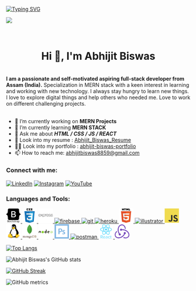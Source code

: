 [![Typing SVG](https://readme-typing-svg.demolab.com/?lines=Welcome+To+My+GitHub+Profile;I+'m+A+Full+Stack+Web+Developer)](https://git.io/typing-svg)

![](https://camo.githubusercontent.com/fcd090c9c08f460ac582d371fdd3f55ebeeb9dee107b68b42786a4b4cc0a1fd0/687474703a2f2f70726f70756c736976652e696e2f6173736574732f696d672f736572766963652d69636f6e2f7765622e676966)

<br>
<h1 align="center">Hi 👋, I'm Abhijit Biswas</h1>
<br>
<b>I am a passionate and self-motivated aspiring full-stack developer from Assam (India).</b> Specialization in MERN stack with a keen interest in learning and working with new technology. I always stay hungry to learn new things. I love to explore digital things and help others who needed me. Love to work on different challenging projects.

<br>
<br>

- 🔭 I’m currently working on **MERN Projects**
- 🌱 I’m currently learning **MERN STACK**
- 💬 Ask me about ***HTML / CSS / JS / REACT***
- 📄 Look into my resume : [Abhijit_Biswas_Resume](https://drive.google.com/file/d/1jaQwBlpCLWsLddLHTDVFZWS8PvZEeAZG/view?usp=sharing)
- 👨‍💻 Look into my portfolio : [abhijit-biswas-portfolio](https://abhijitnr.github.io/)
- 📫 How to reach me: abhijitbiswas8859@gmail.com


<h3 align="left">Connect with me:</h3>
<p align="left">
<a href="https://www.linkedin.com/in/abhijit-biswas-3b6586162/" target="blank"><img align="center" src="https://raw.githubusercontent.com/rahuldkjain/github-profile-readme-generator/master/src/images/icons/Social/linked-in-alt.svg" alt="LinkedIn" height="30" width="40" /></a>
<a href="https://www.instagram.com/abhijit.gyans/" target="blank"><img align="center" src="https://raw.githubusercontent.com/rahuldkjain/github-profile-readme-generator/master/src/images/icons/Social/instagram.svg" alt="Instagram" height="30" width="40" /></a>
<a href="https://www.youtube.com/c/GYANSforGYANI" target="blank"><img align="center" src="https://raw.githubusercontent.com/rahuldkjain/github-profile-readme-generator/master/src/images/icons/Social/youtube.svg" alt="YouTube" height="30" width="40" /></a>
</p>


<h3 align="left">Languages and Tools:</h3>
<p align="left"> <a href="https://getbootstrap.com" target="_blank" rel="noreferrer"> <img src="https://raw.githubusercontent.com/devicons/devicon/master/icons/bootstrap/bootstrap-plain-wordmark.svg" alt="bootstrap" width="40" height="40"/> </a> <a href="https://www.w3schools.com/css/" target="_blank" rel="noreferrer"> <img src="https://raw.githubusercontent.com/devicons/devicon/master/icons/css3/css3-original-wordmark.svg" alt="css3" width="40" height="40"/> </a> <a href="https://expressjs.com" target="_blank" rel="noreferrer"> <img src="https://raw.githubusercontent.com/devicons/devicon/master/icons/express/express-original-wordmark.svg" alt="express" width="40" height="40"/> </a> <a href="https://firebase.google.com/" target="_blank" rel="noreferrer"> <img src="https://www.vectorlogo.zone/logos/firebase/firebase-icon.svg" alt="firebase" width="40" height="40"/> </a> <a href="https://git-scm.com/" target="_blank" rel="noreferrer"> <img src="https://www.vectorlogo.zone/logos/git-scm/git-scm-icon.svg" alt="git" width="40" height="40"/> </a> <a href="https://heroku.com" target="_blank" rel="noreferrer"> <img src="https://www.vectorlogo.zone/logos/heroku/heroku-icon.svg" alt="heroku" width="40" height="40"/> </a> <a href="https://www.w3.org/html/" target="_blank" rel="noreferrer"> <img src="https://raw.githubusercontent.com/devicons/devicon/master/icons/html5/html5-original-wordmark.svg" alt="html5" width="40" height="40"/> </a> <a href="https://www.adobe.com/in/products/illustrator.html" target="_blank" rel="noreferrer"> <img src="https://www.vectorlogo.zone/logos/adobe_illustrator/adobe_illustrator-icon.svg" alt="illustrator" width="40" height="40"/> </a> <a href="https://developer.mozilla.org/en-US/docs/Web/JavaScript" target="_blank" rel="noreferrer"> <img src="https://raw.githubusercontent.com/devicons/devicon/master/icons/javascript/javascript-original.svg" alt="javascript" width="40" height="40"/> </a> <a href="https://www.linux.org/" target="_blank" rel="noreferrer"> <img src="https://raw.githubusercontent.com/devicons/devicon/master/icons/linux/linux-original.svg" alt="linux" width="40" height="40"/> </a> <a href="https://www.mongodb.com/" target="_blank" rel="noreferrer"> <img src="https://raw.githubusercontent.com/devicons/devicon/master/icons/mongodb/mongodb-original-wordmark.svg" alt="mongodb" width="40" height="40"/> </a> <a href="https://nodejs.org" target="_blank" rel="noreferrer"> <img src="https://raw.githubusercontent.com/devicons/devicon/master/icons/nodejs/nodejs-original-wordmark.svg" alt="nodejs" width="40" height="40"/> </a> <a href="https://www.photoshop.com/en" target="_blank" rel="noreferrer"> <img src="https://raw.githubusercontent.com/devicons/devicon/master/icons/photoshop/photoshop-line.svg" alt="photoshop" width="40" height="40"/> </a> <a href="https://postman.com" target="_blank" rel="noreferrer"> <img src="https://www.vectorlogo.zone/logos/getpostman/getpostman-icon.svg" alt="postman" width="40" height="40"/> </a> <a href="https://reactjs.org/" target="_blank" rel="noreferrer"> <img src="https://raw.githubusercontent.com/devicons/devicon/master/icons/react/react-original-wordmark.svg" alt="react" width="40" height="40"/> </a> <a href="https://redux.js.org" target="_blank" rel="noreferrer"> <img src="https://raw.githubusercontent.com/devicons/devicon/master/icons/redux/redux-original.svg" alt="redux" width="40" height="40"/> </a> </p>




[![Top Langs](https://github-readme-stats.vercel.app/api/top-langs/?username=abhijitnr&langs_count=8)](https://github.com/anuraghazra/github-readme-stats)

![Abhijit Biswas's GitHub stats](https://github-readme-stats.vercel.app/api?username=abhijitnr&show_icons=true&theme=neon-dark)

[![GitHub Streak](https://streak-stats.demolab.com/?user=abhijitnr&theme=dark)](https://git.io/streak-stats)

![GitHub metrics](https://metrics.lecoq.io/abhijitnr)
